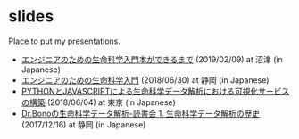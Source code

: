 # slides

Place to put my presentations.

* [エンジニアのための生命科学入門本ができるまで](https://gitpitch.com/bonohu/slides?p=190209mishimasyk13#/) (2019/02/09) at 沼津 (in Japanese)
* [エンジニアのための生命科学入門](https://gitpitch.com/bonohu/slides?p=180630shizuokangs) (2018/06/30) at 静岡 (in Japanese)
* [PYTHONとJAVASCRIPTによる生命科学データ解析における可視化サービスの構築](https://gitpitch.com/bonohu/slides?p=180604stapy) (2018/06/04) at 東京 (in Japanese)
* [Dr.Bonoの生命科学データ解析-読書会 1. 生命科学データ解析の歴史](https://gitpitch.com/bonohu/slides?p=171216drbonobon) (2017/12/16) at 静岡 (in Japanese)
